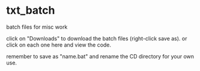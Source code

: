 txt_batch
=========

batch files for misc work

click on "Downloads" to download the batch files (right-click save as). 
or click on each one here and view the code. 

remember to save as "name.bat" and rename the CD directory for your own use. 